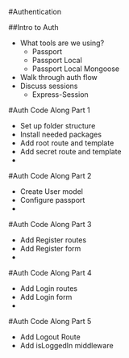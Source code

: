 #Authentication

##Intro to Auth
* What tools are we using?
    * Passport
    * Passport Local
    * Passport Local Mongoose
* Walk through auth flow
* Discuss sessions
    * Express-Session

#Auth Code Along Part 1
* Set up folder structure
* Install needed packages
* Add root route and template
* Add secret route and template
* 

#Auth Code Along Part 2
* Create User model
* Configure passport
* 

#Auth Code Along Part 3
* Add Register routes
* Add Register form
* 

#Auth Code Along Part 4
* Add Login routes
* Add Login form
* 

#Auth Code Along Part 5
* Add Logout Route
* Add isLoggedIn middleware
